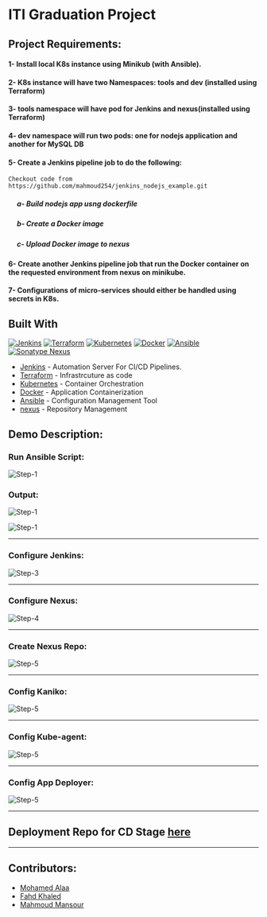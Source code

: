 # ITI Graduation Project
## Project Requirements:

#### 1- Install local K8s instance using Minikub (with Ansible).
#### 2- K8s instance will have two Namespaces: tools and dev (installed using Terraform)
#### 3- tools namespace will have pod for Jenkins and nexus(installed using Terraform)
#### 4- dev namespace will run two pods: one for nodejs application and another for MySQL DB
#### 5- Create a Jenkins pipeline job to do the following:
    Checkout code from https://github.com/mahmoud254/jenkins_nodejs_example.git
##### &emsp; a- Build nodejs app usng dockerfile 
##### &emsp; b- Create a Docker image
##### &emsp; c- Upload Docker image to nexus
#### 6- Create another Jenkins pipeline job that run the Docker container on the requested environment from nexus on minikube.
#### 7- Configurations of micro-services should either be handled using secrets in K8s.



## Built With
[![Jenkins](https://img.shields.io/badge/Jenkins-red?style=plastic&logo=Jenkins)](https://www.jenkins.io/)
[![Terraform](https://img.shields.io/badge/Terraform-purple?style=plastic&logo=Terraform)](https://www.terraform.io/)
[![Kubernetes](https://img.shields.io/badge/Kubernetes-blue?style=plastic&logo=Kubernetes)](https://kubernetes.io/)
[![Docker](https://img.shields.io/badge/Docker-lightblue?style=plastic&logo=Docker)](https://www.docker.com/)
[![Ansible](https://img.shields.io/badge/Ansible-black?style=plastic&logo=Ansible)](https://www.ansible.com/)
[![Sonatype Nexus](https://img.shields.io/badge/Sonatype%20Nexus-darkgreen?style=plastic&logo=Sonatype%20Nexus)](https://www.sonatype.com/products/repository-oss)
  
- [Jenkins](https://www.jenkins.io) - Automation Server For CI/CD Pipelines.
- [Terraform](https://www.terraform.io) - Infrastrcuture as code
- [Kubernetes](https://www.kubernetes.io) - Container Orchestration
- [Docker](https://www.docker.com) - Application Containerization
- [Ansible](https://www.ansible.com/) - Configuration Management Tool
- [nexus](https://sonatype.com/) - Repository Management

## Demo Description:
### Run Ansible Script: 
![Step-1](Screenshot/1.png)
### Output:
![Step-1](Screenshot/2.1.png)

![Step-1](Screenshot/2.png)


---


### Configure Jenkins: 
![Step-3](Screenshot/3.png)

---

### Configure Nexus: 
![Step-4](Screenshot/4.png)

---

### Create Nexus Repo: 
![Step-5](Screenshot/5.png)

---

### Config Kaniko: 
![Step-5](Screenshot/8.png)

---

### Config Kube-agent: 
![Step-5](Screenshot/7.png)

---

### Config App Deployer: 
![Step-5](Screenshot/6.png)

---

## Deployment Repo for CD Stage [here](https://github.com/moh-amer/graduation_config/)

---

## Contributors:
- [Mohamed Alaa](https://www.linkedin.com/in/mohamed-alaa-amer)
- [Fahd Khaled](https://www.linkedin.com/in/fahd-khaled-dev/)
- [Mahmoud Mansour](https://www.linkedin.com/in/mahmoudmansourr/)

